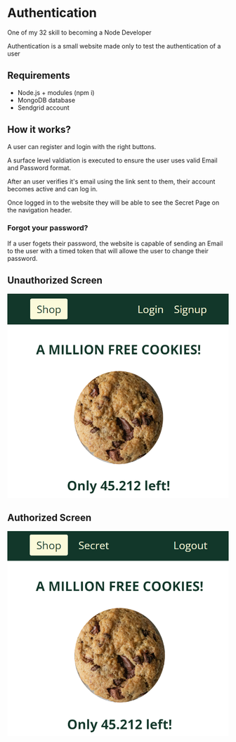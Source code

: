# Authentication
One of my 32 skill to becoming a Node Developer 

Authentication is a small website made only to test the authentication of a user 

## Requirements
- Node.js + modules (npm i)
- MongoDB database
- Sendgrid account
  
## How it works?

A user can register and login with the right buttons.

A surface level valdiation is executed to ensure the user uses valid Email and Password format.

After an user verifies it's email using the link sent to them, their account becomes active and can log in.

Once logged in to the website they will be able to see the Secret Page on the navigation header.

### Forgot your password?
If a user fogets their password, the website is capable of sending an Email to the user with a timed token that will allowe the user to change their password.

## Unauthorized Screen
![alt text](https://github.com/Pippocimut/Authentication/blob/main/UnAuthorized.png?raw=true)
## Authorized Screen
![alt text](https://github.com/Pippocimut/Authentication/blob/main/Authorized.png?raw=true)
